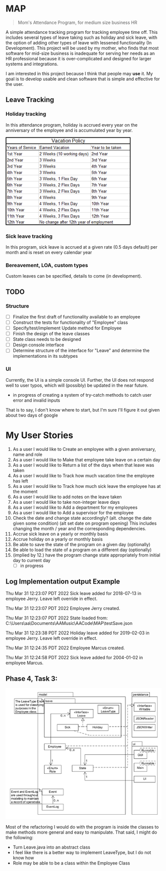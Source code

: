 # MAP

> Mom's Attendance Program,
> for medium size business HR

A simple attendance tracking program for tracking employee time off. This includes several types of leave taking such 
as holiday and sick leave, with the option of adding other types of leave with lessened functionality (In Development).
This project will be used by my mother, who finds that most software for mid-size business is inadequate for serving 
her needs as an HR professional because it is over-complicated and designed for larger systems and integrations.

I am interested in this project because I think that people may **use** it. My goal is to develop usable and clean 
software that is simple and effective for the user.

## Leave Tracking

### Holiday tracking

In this attendance program, holiday is accrued every year on the anniversary of the employee and is accumulated year by
year.

![img.png](img.png)

### Sick leave tracking

In this program, sick leave is accrued at a given rate (0.5 days default) per month and is reset on every calendar year

### Bereavement, LOA, custom types

Custom leaves can be specified, details to come (in development).

## TODO

### Structure

- [ ] Finalize the first draft of functionality available to an employee
- [ ] Construct the tests for functionality of "Employee" class
- [ ] Specify/test/implement Update method for Employee
- [ ] Finish the design of the leave classes
- [ ] State class needs to be designed
- [ ] Design console interface
- [ ] Determine structure of the interface for "Leave" and determine the implementations in its subtypes

### UI

Currently, the UI is a simple console UI. Further, the UI does not respond well to user typos, which will (possibly) be
updated in the near future.
- in progress of creating a system of try-catch methods to catch user error and invalid inputs

That is to say, I don't know where to start, but I'm sure I'll figure it out
given about two days of google

# My User Stories
1. As a user I would like to Create an employee with a given anniversary, name and role
2. As a user I would like to Make that employee take leave on a certain day
3. As a user I would like to Return a list of the days when that leave was taken
4. As a user I would like to Track how much vacation time the employee has left
5. As a user I would like to Track how much  sick leave the employee has at the moment
6. As a user I would like to add notes on the leave taken
7. As a user I would like to take non-integer leave days
8. As a user I would like to Add a department for my employees
9. As a user I would like to Add a supervisor for the employee
10. Check the date and change state accordingly?
    (alt. change the date given some condition)
    (alt set date on program opening)
    This includes changing the month / year and the corresponding dependencies.
11. Accrue sick leave on a yearly or monthly basis
12. Accrue holiday on a yearly or monthly basis
13. Be able to save the state of the program on a given day (optionally)
14. Be able to load the state of a program on a different day (optionally)
15. (implied by 12.) have the program change state appropriately from initial day to current day
    - [ ] in progress

## Log Implementation output Example

Thu Mar 31 12:23:07 PDT 2022
Sick leave added for 2018-07-13 in employee Jerry. Leave left override in effect.


Thu Mar 31 12:23:07 PDT 2022
Employee Jerry created.


Thu Mar 31 12:23:07 PDT 2022
State loaded from: C:\Users\aa\Documents\AAMusic\AACode\MAP\testSave.json


Thu Mar 31 12:23:38 PDT 2022
Holiday leave added for 2019-02-03 in employee Jerry. Leave left override in effect.


Thu Mar 31 12:24:35 PDT 2022
Employee Marcus created.


Thu Mar 31 12:24:58 PDT 2022
Sick leave added for 2004-01-02 in employee Marcus.

## Phase 4, Task 3:

![UML_Design_Diagram.png](UML_Design_Diagram.png)

Most of the refactoring I would do with the program is inside the classes to make methods more
general and easy to manipulate. That said, I might do the following:
- Turn Leave.java into an abstract class
- I feel like there is a better way to implement LeaveType, but I do not know how
- Role may be able to be a class within the Employee Class